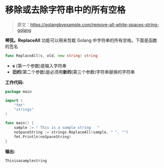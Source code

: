 # 移除或去除字符串中的所有空格

> 原文：<https://golangbyexample.com/remove-all-white-spaces-string-golang>

**琴弦。ReplaceAll** 功能可以用来剪裁 Golang 中字符串的所有空格。下面是函数的签名

```go
func ReplaceAll(s, old, new string) string
```

*   **s** (第一个参数)是输入字符串
*   **旧的**(第二个参数)是必须用**新的**(第三个参数)字符串替换的字符串

**工作代码:**

```go
package main

import (
    "fmt"
    "strings"
)

func main() {
    sample := " This is a sample string   "
    noSpaceString := strings.ReplaceAll(sample, " ", "")
    fmt.Println(noSpaceString)
}
```

**输出:**

```go
Thisisasamplestring
```